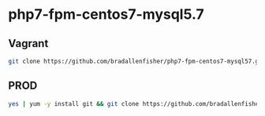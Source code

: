 # php7-fpm-centos7-mysql5.7

## Vagrant
```bash
git clone https://github.com/bradallenfisher/php7-fpm-centos7-mysql57.git; cd php7-fpm-centos7-mysql57; vagrant up
```

## PROD
```bash
yes | yum -y install git && git clone https://github.com/bradallenfisher/php7-fpm-centos7-mysql57.git && cd php7-fpm-centos7-mysql57 && chmod 700 install/prod.sh && install/prod.sh
```
